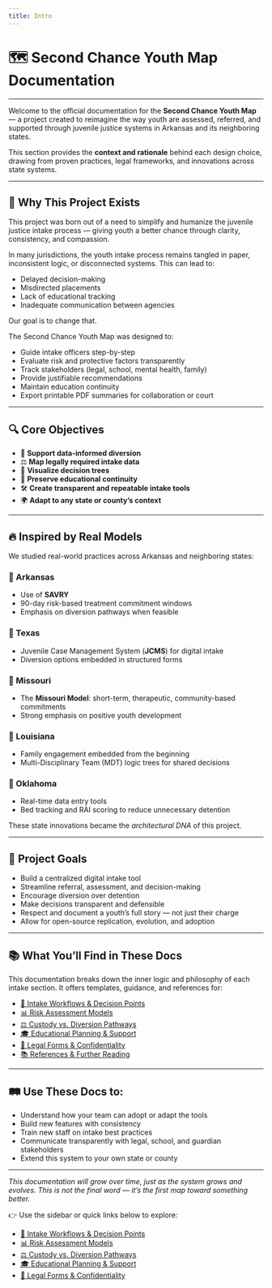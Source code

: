 ```yaml
---
title: Intro
---
```


# 🗺️ Second Chance Youth Map Documentation

---

Welcome to the official documentation for the **Second Chance Youth Map** — a project created to reimagine the way youth are assessed, referred, and supported through juvenile justice systems in Arkansas and its neighboring states.

This section provides the **context and rationale** behind each design choice, drawing from proven practices, legal frameworks, and innovations across state systems.

---

## 🌱 Why This Project Exists

This project was born out of a need to simplify and humanize the juvenile justice intake process — giving youth a better chance through clarity, consistency, and compassion.

In many jurisdictions, the youth intake process remains tangled in paper, inconsistent logic, or disconnected systems. This can lead to:

- Delayed decision-making  
- Misdirected placements  
- Lack of educational tracking  
- Inadequate communication between agencies  

Our goal is to change that.

The Second Chance Youth Map was designed to:

- Guide intake officers step-by-step  
- Evaluate risk and protective factors transparently  
- Track stakeholders (legal, school, mental health, family)  
- Provide justifiable recommendations  
- Maintain education continuity  
- Export printable PDF summaries for collaboration or court  

---

## 🔍 Core Objectives

- 🧭 **Support data-informed diversion**
- ⚖️ **Map legally required intake data**
- 🧠 **Visualize decision trees**
- 📘 **Preserve educational continuity**
- 🛠️ **Create transparent and repeatable intake tools**
- 🌍 **Adapt to any state or county’s context**

---

## 🔥 Inspired by Real Models

We studied real-world practices across Arkansas and neighboring states:

### 🔹 Arkansas
- Use of **SAVRY**
- 90-day risk-based treatment commitment windows
- Emphasis on diversion pathways when feasible

### 🔹 Texas
- Juvenile Case Management System (**JCMS**) for digital intake
- Diversion options embedded in structured forms

### 🔹 Missouri
- The **Missouri Model**: short-term, therapeutic, community-based commitments
- Strong emphasis on positive youth development

### 🔹 Louisiana
- Family engagement embedded from the beginning
- Multi-Disciplinary Team (MDT) logic trees for shared decisions

### 🔹 Oklahoma
- Real-time data entry tools
- Bed tracking and RAI scoring to reduce unnecessary detention

These state innovations became the *architectural DNA* of this project.

---

## 🎯 Project Goals

- Build a centralized digital intake tool
- Streamline referral, assessment, and decision-making
- Encourage diversion over detention
- Make decisions transparent and defensible
- Respect and document a youth’s full story — not just their charge
- Allow for open-source replication, evolution, and adoption

---

## 📚 What You’ll Find in These Docs

This documentation breaks down the inner logic and philosophy of each intake section. It offers templates, guidance, and references for:

- [🧭 Intake Workflows & Decision Points](./intake-workflow)
- [📊 Risk Assessment Models](./risk-assessments)
- [⚖️ Custody vs. Diversion Pathways](./custody-diversion-paths)
- [🎓 Educational Planning & Support](./education-support)
- [📝 Legal Forms & Confidentiality](./legal-forms)
- [📚 References & Further Reading](./references)

---

## 🛤️ Use These Docs to:

- Understand how your team can adopt or adapt the tools
- Build new features with consistency
- Train new staff on intake best practices
- Communicate transparently with legal, school, and guardian stakeholders
- Extend this system to your own state or county

---

_This documentation will grow over time, just as the system grows and evolves. This is not the final word — it’s the first map toward something better._

👉 Use the sidebar or quick links below to explore:

- [🧭 Intake Workflows & Decision Points](./intake-workflow)
- [📊 Risk Assessment Models](./risk-assessments)
- [⚖️ Custody vs. Diversion Pathways](./custody-diversion-paths)
- [🎓 Educational Planning & Support](./education-support)
- [📝 Legal Forms & Confidentiality](./legal-forms)
